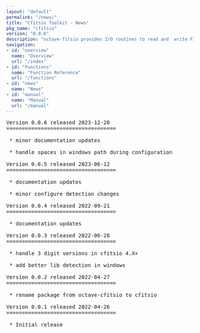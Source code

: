 ```yaml
---
layout: "default"
permalink: "/news/"
title: "Cfitsio Toolkit - News"
pkg_name: "cfitsio"
version: "0.0.6"
description: "octave-fitsio provides I/O routines to read and  write FITS (Flexible Image Transport System) files."
navigation:
- id: "overview"
  name: "Overview"
  url: "/index"
- id: "Functions"
  name: "Function Reference"
  url: "/functions"
- id: "news"
  name: "News"
- id: "manual"
  name: "Manual"
  url: "/manual"
---
```

<pre>
Version 0.0.6 released 2023-12-20
===================================

 * minor documentation updates

 * handle spaces in windows path during configuration

Version 0.0.5 released 2023-06-12
===================================

 * documentation updates

 * minor configure detection changes

Version 0.0.4 released 2022-09-21
===================================

 * documentation updates

Version 0.0.3 released 2022-06-28
===================================

 * handle 3 digit versions in cfitsio 4.X+

 * add better lib detection in windows

Version 0.0.2 released 2022-04-27
===================================

 * rename package from octave-cfitsio to cfitsio

Version 0.0.1 released 2022-04-26
===================================

 * Initial release
</pre>
